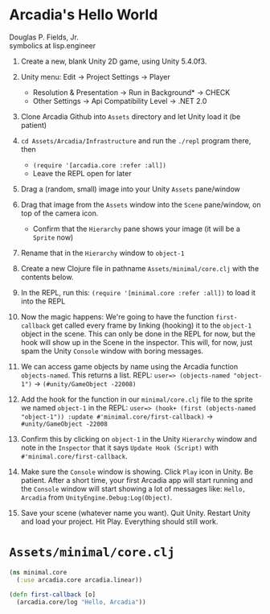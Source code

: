 # Arcadia's Hello World

Douglas P. Fields, Jr.  
symbolics at lisp.engineer

1. Create a new, blank Unity 2D game, using Unity 5.4.0f3.
2. Unity menu: Edit -> Project Settings -> Player
   * Resolution & Presentation -> Run in Background* -> CHECK
   * Other Settings -> Api Compatibility Level -> .NET 2.0
3. Clone Arcadia Github into `Assets` directory and let Unity load it (be patient)
4. `cd Assets/Arcadia/Infrastructure` and run the `./repl` program there, then
   * `(require '[arcadia.core :refer :all])`
   * Leave the REPL open for later
5. Drag a (random, small) image into your Unity `Assets` pane/window
6. Drag that image from the `Assets` window into the `Scene` pane/window, on top of the camera icon.
   * Confirm that the `Hierarchy` pane shows your image (it will be a `Sprite` now)
7. Rename that in the `Hierarchy` window to `object-1`
8. Create a new Clojure file in pathname `Assets/minimal/core.clj` with the contents below.
9. In the REPL, run this: `(require '[minimal.core :refer :all])` to load it into the REPL

10. Now the magic happens: 
We're going to have the function `first-callback` get called 
every frame by linking (hooking) it to the `object-1` object 
in the scene. This can only be done in the REPL for now, but the
hook will show up in the Scene in the inspector. This will, for
now, just spam the Unity `Console` window with boring messages.

10. We can access game objects by name using the Arcadia function `objects-named`. This returns a list. 
REPL: `user=> (objects-named "object-1")` ->
`(#unity/GameObject -22008)`

11. Add the hook for the function in our `minimal/core.clj` file to the sprite we named `object-1` in the REPL:
`user=> (hook+ (first (objects-named "object-1")) :update #'minimal.core/first-callback)` ->
`#unity/GameObject -22008`

12. Confirm this by clicking on `object-1` in the Unity `Hierarchy` window and note in the `Inspector` that it says `Update Hook (Script)` with `#'minimal.core/first-callback`.

13. Make sure the `Console` window is showing. Click `Play` icon in Unity. Be patient. After a short time, your first Arcadia app will start running and the `Console` window will start showing a lot of messages like: `Hello, Arcadia` from `UnityEngine.Debug:Log(Object)`.

14. Save your scene (whatever name you want). Quit Unity. Restart Unity and load your project. Hit Play. Everything should still work.


# `Assets/minimal/core.clj`

```clojure
(ns minimal.core
  (:use arcadia.core arcadia.linear))

(defn first-callback [o]
  (arcadia.core/log "Hello, Arcadia"))
```
